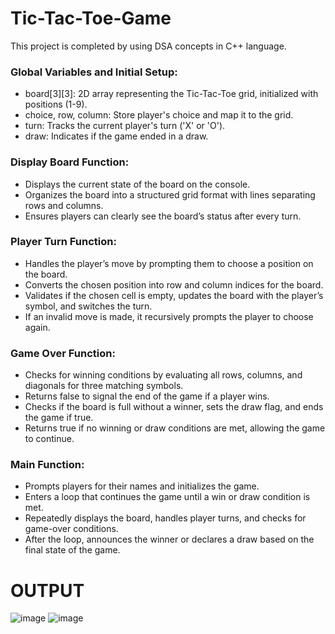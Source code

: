 # Tic-Tac-Toe-Game
This project is completed by using DSA concepts in C++ language.


### Global Variables and Initial Setup:
-	board[3][3]: 2D array representing the Tic-Tac-Toe grid, initialized with positions (1-9).
-	choice, row, column: Store player's choice and map it to the grid.
-	turn: Tracks the current player's turn ('X' or 'O').
-	draw: Indicates if the game ended in a draw.

### Display Board Function:
-	Displays the current state of the board on the console.
-	Organizes the board into a structured grid format with lines separating rows and columns.
-	Ensures players can clearly see the board’s status after every turn.

### Player Turn Function:
-	Handles the player’s move by prompting them to choose a position on the board.
-	Converts the chosen position into row and column indices for the board.
-	Validates if the chosen cell is empty, updates the board with the player’s symbol, and switches the turn.
-	If an invalid move is made, it recursively prompts the player to choose again.

### Game Over Function:
-	Checks for winning conditions by evaluating all rows, columns, and diagonals for three matching symbols.
-	Returns false to signal the end of the game if a player wins.
-	Checks if the board is full without a winner, sets the draw flag, and ends the game if true.
-	Returns true if no winning or draw conditions are met, allowing the game to continue.

### Main Function:
-	Prompts players for their names and initializes the game.
-	Enters a loop that continues the game until a win or draw condition is met.
-	Repeatedly displays the board, handles player turns, and checks for game-over conditions.
-	After the loop, announces the winner or declares a draw based on the final state of the game.

# OUTPUT

![image](https://github.com/user-attachments/assets/76cc146f-3c17-49e1-9662-31c50f3949aa)
![image](https://github.com/user-attachments/assets/92e4897f-3bfa-4e1d-ae33-79da5f4d0165)




